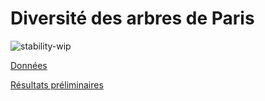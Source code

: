 # Diversité des arbres de Paris

![stability-wip](https://img.shields.io/badge/stability-work_in_progress-lightgrey.svg)

[Données](https://opendata.paris.fr/explore/dataset/les-arbres/)

[Résultats préliminaires](https://EricMarcon.github.io/ParisTrees/Exploration.html)
